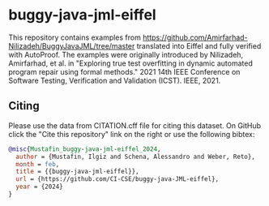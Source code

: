 # buggy-java-jml-eiffel

This repository contains examples from <https://github.com/Amirfarhad-Nilizadeh/BuggyJavaJML/tree/master>
translated into Eiffel and fully verified with AutoProof.
The examples were originally introduced by Nilizadeh, Amirfarhad, et al. in
"Exploring true test overfitting in dynamic automated program repair using formal methods."
2021 14th IEEE Conference on Software Testing, Verification and Validation (ICST). IEEE, 2021.

## Citing
Please use the data from CITATION.cff file for citing this dataset.
On GitHub click the "Cite this repository" link on the right or use the following bibtex:
```bibtex
@misc{Mustafin_buggy-java-jml-eiffel_2024,
  author = {Mustafin, Ilgiz and Schena, Alessandro and Weber, Reto},
  month = feb,
  title = {{buggy-java-jml-eiffel}},
  url = {https://github.com/CI-CSE/buggy-java-JML-eiffel},
  year = {2024}
}
```
